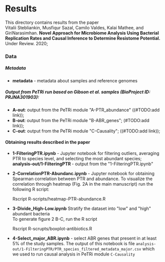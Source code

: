 # Results

This directory contains results from the paper <br>
Vitalii Stebliankin, Musfiqur Sazal, Camilo Valdes, Kalai Mathee, and GiriNarasimhan. 
 <b>Novel Approach for Microbiome Analysis Using Bacterial Replication Rates and Causal Inference to Determine Resistome Potential.
 </b>
 Under Review. 2020;
 
### Data

##### Metadata
* <b>metadata</b> - metadata about samples and reference genomes

##### Output from PeTRi run based on <i>Gibson et al.</i> samples (BioProject ID: PRJNA301903):
* <b>A-out</b>: output from the PeTRi module "A-PTR_abundance" 
((#TODO:add link));
* <b>B-out</b>: output from the PeTRi module "B-ABR_genes";
(#TODO:add link));
* <b>C-out</b>: output from the PeTRi module "C-Causality";
((#TODO:add link));


#### Obtaining results described in the paper
* <b>1-FilteringPTR.ipynb</b> - Jupyter notebook for filtering outliers, averaging PTR to species level,
                                and selecting the most abundant species;<br>
 <b> analysis-out/1-FilteringPTR </b> - output from the "1-FilteringPTR.ipynb"

* <b>2-CorrelationPTR-Abundanc.ipynb</b> - Jupyter notebook for obtaining Spearman correlation between PTR and abundance.
 To visualize the correlation through heatmap (Fig. 2A in the main manuscript) run the following R script:


    Rscript R-scripts/heatmap-PTR-abundance.R

* <b>3-Divide_High-Low.ipynb</b> Stratify the dataset into "low" and "high" abundant bacteria 
<br> To generate figure 2 B-C, run the R script 

    
    Rscript R-scrupts/boxplot-antibiotics.R
    
    
* <b>4-Select_major_ABR.ipynb</b> - select ABR genes that present in at least 5% of the study samples.
The output of this notebook is file `analysis-out/1-FilteringPTR/PTR_species_filtered_metadata_major.csv` 
which we used to run causal analysis in PeTRi module `C-Causality`
